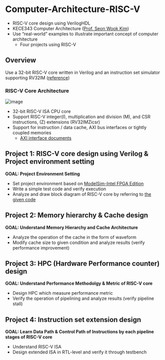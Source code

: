 # Computer-Architecture-RISC-V
* RISC-V core design using VerilogHDL
* KECE343 Computer Architecture ([Prof. Seon Wook Kim](http://compiler.korea.ac.kr/?_ga=2.194478564.854245486.1646472198-316617093.1632121575))
* Use “real-world” examples to illustrate important concept of computer architecture
  * Four projects using RISC-V

## Overview
Use a 32-bit RISC-V core written in Verilog and an instruction set simulator supporting RV32IM ([reference](https://github.com/ultraembedded/riscv))
<br>

### RISC-V Core Architecture
![image](https://user-images.githubusercontent.com/37537248/156884274-9fe0f9ec-cccb-4a1e-9690-0c7d6edd57ae.png)
* 32-bit RISC-V ISA CPU core
* Support RISC-V integer(I), multiplication and division (M), and CSR instructions, (Z) extensions (RV32IMZicsr)
* Support for instruction / data cache, AXI bus interfaces or tightly coupled memories
  * [AXI interface documents](https://www.xilinx.com/support/documentation/ip_documentation/ug761_axi_reference_guide.pdf)

## Project 1: RISC-V core design using Verilog & Project environment setting
**GOAL: Project Environment Setting**
* Set project environment based on [ModelSim-Intel FPGA Edition](https://www.intel.co.kr/content/www/kr/ko/software/programmable/quartus-prime/model-sim.html)
* Write a simple test code and verify execution
* Analyze and draw block diagram of RISC-V core by referring to [the given code](https://github.com/ultraembedded/riscv)

## Project 2: Memory hierarchy & Cache design
**GOAL: Understand Memory Hierarchy and Cache Architecture**
* Analyze the operation of the cache in the form of waveform
* Modify cache size to given condition and analyze results (verify performance improvement)

## Project 3: HPC (Hardware Performance counter) design
**GOAL: Understand Performance Methodolgy & Metric of RISC-V core**
* Design HPC which measure performance metric
* Verify the operation of pipelining and analyze results (verify pipeline stall)

## Project 4: Instruction set extension design
**GOAL: Learn Data Path & Control Path of Instructions by each pipeline stages of RISC-V core**
* Understand RISC-V ISA
* Design extended ISA in RTL-level and verify it through testbench
